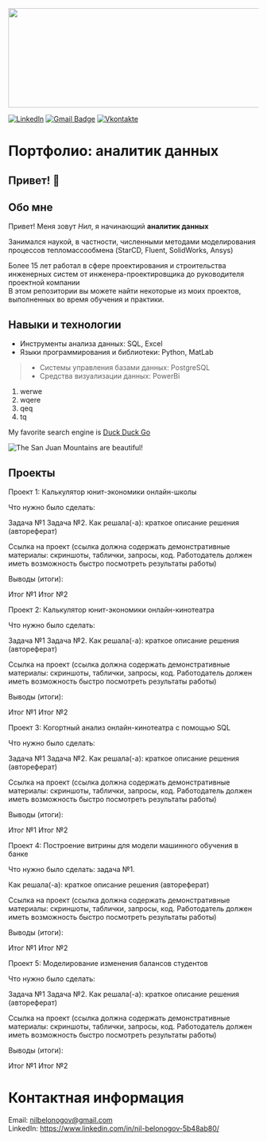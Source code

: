 <img src="https://media.giphy.com/media/QpVUMRUJGokfqXyfa1/giphy.gif" width="1000" height="200">

[![Linkedln](https://img.shields.io/badge/LinkedIn-0077B5?style=flat-square&logo=linkedin&logoColor=white)](https://www.linkedin.com/in/nil-belonogov-5b48ab80/)
[![Gmail Badge](https://img.shields.io/badge/-Gmail-c14438?style=flat-square&logo=Gmail&logoColor=white&link=mailto:mixdeers@gmail.com)](mailto:nilbelonogov@gmail.com)
[![Vkontakte](https://img.shields.io/badge/VK-blue?logo=VK&logoColor=white)](https://vk.com/id4954282)
# Портфолио: аналитик данных

## Привет! 👋
## Обо мне
Привет! Меня зовут *Нил*, я начинающий **аналитик данных**

Занимался наукой, в частности, численными методами моделирования процессов тепломассообмена (StarCD, Fluent, SolidWorks, Ansys)

Более 15 лет работал в сфере проектирования и строительства инженерных систем от инженера-проектировщика до руководителя проектной компании  
В этом репозитории вы можете найти некоторые из моих проектов, выполненных во время обучения и практики.

## Навыки и технологии
- Инструменты анализа данных: SQL, Excel
- Языки программирования и библиотеки: Python, MatLab
> - Системы управления базами данных: PostgreSQL
> - Средства визуализации данных: PowerBi
1. werwe
2. wqere
3. qeq
4. tq

My favorite search engine is [Duck Duck Go](https://duckduckgo.com "The best search engine for privacy")

![The San Juan Mountains are beautiful!](/assets/images/san-juan-mountains.jpg "San Juan Mountains")


## Проекты
Проект 1: Калькулятор юнит-экономики онлайн-школы

Что нужно было сделать:

Задача №1
Задача №2.
Как решала(-а): краткое описание решения (автореферат)

Ссылка на проект (ссылка должна содержать демонстративные материалы: скриншоты, таблички, запросы, код. Работодатель должен иметь возможность быстро посмотреть результаты работы)

Выводы (итоги):

Итог №1
Итог №2

Проект 2: Калькулятор юнит-экономики онлайн-кинотеатра

Что нужно было сделать:

Задача №1
Задача №2.
Как решала(-а): краткое описание решения (автореферат)

Ссылка на проект (ссылка должна содержать демонстративные материалы: скриншоты, таблички, запросы, код. Работодатель должен иметь возможность быстро посмотреть результаты работы)

Выводы (итоги):

Итог №1
Итог №2


Проект 3: Когортный анализ онлайн-кинотеатра с помощью SQL

Что нужно было сделать:

Задача №1
Задача №2.
Как решала(-а): краткое описание решения (автореферат)

Ссылка на проект (ссылка должна содержать демонстративные материалы: скриншоты, таблички, запросы, код. Работодатель должен иметь возможность быстро посмотреть результаты работы)

Выводы (итоги):

Итог №1
Итог №2

Проект 4: Построение витрины для модели машинного обучения в банке

Что нужно было сделать: задача №1.

Как решала(-а): краткое описание решения (автореферат)

Ссылка на проект (ссылка должна содержать демонстративные материалы: скриншоты, таблички, запросы, код. Работодатель должен иметь возможность быстро посмотреть результаты работы)

Выводы (итоги):

Итог №1
Итог №2

Проект 5: Моделирование изменения балансов студентов

Что нужно было сделать:

Задача №1
Задача №2.
Как решала(-а): краткое описание решения (автореферат)

Ссылка на проект (ссылка должна содержать демонстративные материалы: скриншоты, таблички, запросы, код. Работодатель должен иметь возможность быстро посмотреть результаты работы)

Выводы (итоги):

Итог №1
Итог №2

# Контактная информация
Email: nilbelonogov@gmail.com  
LinkedIn: https://www.linkedin.com/in/nil-belonogov-5b48ab80/
